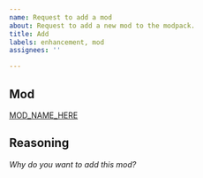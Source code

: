 ```yaml
---
name: Request to add a mod
about: Request to add a new mod to the modpack.
title: Add
labels: enhancement, mod
assignees: ''

---
```


## Mod

[MOD_NAME_HERE](MOD_LINK_HERE)

## Reasoning

*Why do you want to add this mod?*
